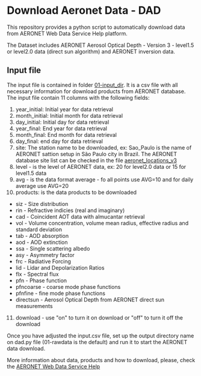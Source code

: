# Download Aeronet Data - DAD

This repository provides a python script to automatically download data from AERONET Web Data Service Help platform.

The Dataset includes AERONET Aerosol Optical Depth - Version 3 - level1.5 or level2.0 data (direct sun algorithm) and AERONET inversion data.

## Input file

The input file is contained in folder [01-input_dir](https://github.com/fabioslopes/download_aeronet_data/tree/master/01-input_dir). It is a csv file with all necessary information for download products from AERONET database.
The input file contain 11 columns with the following fields: 
1. year_initial: Initial year for data retrieval
2. month_initial: Initial month for data retrieval
3. day_initial: Initial day for data retrieval
4. year_final: End year for data retrieval
5. month_final: End month for data retrieval
6. day_final: end day for data retrieval
7. site: The station name to be downloaded, ex: Sao_Paulo is the name of AERONET sattion setup in São Paulo city in Brazil. The AERONET database site list can be checked in the file [aeronet_locations_v3](https://github.com/fabioslopes/download_aeronet_data/blob/master/aeronet_locations_v3.csv)
8. level - is the level of AERONET data, ex: 20 for level2.0 data or 15 for level1.5 data
9. avg - is the data format average - fo all points use AVG=10 and for daily average use AVG=20
10. products: is the data products to be downloaded 
   - siz - Size distribution
   - rin	- Refractive indicies (real and imaginary)
   - cad -	Coincident AOT data with almucantar retrieval
   - vol	- Volume concentration, volume mean radius, effective radius and standard deviation
   - tab -	AOD absorption
   - aod - AOD extinction
   - ssa	- Single scattering albedo
   - asy -	Asymmetry factor
   - frc -	Radiative Forcing
   - lid - Lidar and Depolarization Ratios
   - flx - Spectral flux
   - pfn - Phase function
   - pfncoarse - coarse mode phase functions
   - pfnfine - fine mode phase functions
   - directsun - Aerosol Optical Depth from AERONET direct sun measurements
11. download - use "on" to turn it on download or "off" to turn it off the download

Once you have adjusted the input.csv file, set up the output directory name on dad.py file (01-rawdata is the default) and run it to start the AERONET data download. 

More information about data, products and how to download, please, check the [AERONET Web Data Service Help](https://aeronet.gsfc.nasa.gov/cgi-bin/print_web_data_v3)

